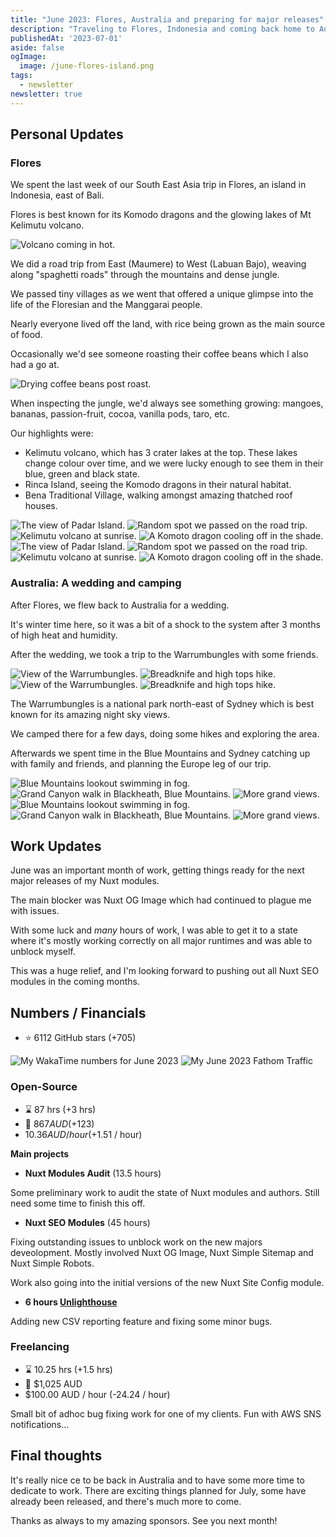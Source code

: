 ```yaml
---
title: "June 2023: Flores, Australia and preparing for major releases"
description: "Traveling to Flores, Indonesia and coming back home to Australia while preparing for major releases."
publishedAt: '2023-07-01'
aside: false
ogImage:
  image: /june-flores-island.png
tags:
  - newsletter
newsletter: true
---
```


## Personal Updates

### Flores

We spent the last week of our South East Asia trip in Flores, an island in Indonesia, east of Bali. 

Flores is best known for its Komodo dragons and the glowing lakes of Mt Kelimutu volcano.

<Image src="/june-flores-volcano.png" alt="Volcano coming in hot." no-margin />

We did a road trip from East (Maumere) to West (Labuan Bajo), weaving along "spaghetti roads" through the mountains and
dense jungle.

We passed tiny villages as we went that offered a unique glimpse into the life of the Floresian and the Manggarai people.

Nearly everyone lived off the land, with rice being grown as the main source of food.

Occasionally we'd see someone roasting their coffee beans which I also had a go at.

<Image src="/june-cooling-beans.png" alt="Drying coffee beans post roast."  no-margin />

When inspecting the jungle, we'd always see something growing:
mangoes, bananas, passion-fruit, cocoa, vanilla pods, taro, etc.

Our highlights were:
- Kelimutu volcano, which has 3 crater lakes at the top. These lakes change colour over time, and we were lucky enough to see them in their blue, green and black state.
- Rinca Island, seeing the Komodo dragons in their natural habitat.
- Bena Traditional Village, walking amongst amazing thatched roof houses.

<Expand>
<div class="md:grid hidden grid-cols-2 gap-8 my-15">
<Image src="/june-flores-island.png" alt="The view of Padar Island."  no-margin />
<Image src="/june-flores-jungle.png" alt="Random spot we passed on the road trip."  no-margin />
<Image src="/june-kelimutu-2.png" alt="Kelimutu volcano at sunrise."  no-margin />
<Image src="/june-flores-komoto.png" alt="A Komoto dragon cooling off in the shade."  no-margin />
</div>
</Expand>

<div class="md:hidden block">
<Image src="/june-flores-island.png" alt="The view of Padar Island."  no-margin />
<Image src="/june-flores-jungle.png" alt="Random spot we passed on the road trip."  no-margin />
<Image src="/june-kelimutu-2.png" alt="Kelimutu volcano at sunrise."  no-margin />
<Image src="/june-flores-komoto.png" alt="A Komoto dragon cooling off in the shade."  no-margin />
</div>

### Australia: A wedding and camping

After Flores, we flew back to Australia for a wedding.

It's winter time here, so it was a bit of a shock to the system after 3 months of high heat and humidity.

After the wedding, we took a trip to the Warrumbungles with some friends.

<Expand>
<div class="md:grid hidden grid-cols-5 gap-8 my-15">
<Image src="/june-warrumbungles.png" alt="View of the Warrumbungles."  no-margin figure-class="col-span-3 span-3" />
<Image src="/june-knife.png" alt="Breadknife and high tops hike." figure-class="col-span-2 span-2"  no-margin />
</div>
</Expand>

<div class="md:hidden block">
<Image src="/june-warrumbungles.png" alt="View of the Warrumbungles."  no-margin figure-class="col-span-3 span-3" />
<Image src="/june-knife.png" alt="Breadknife and high tops hike." figure-class="col-span-2 span-2"  no-margin />
</div>

The Warrumbungles is a national park north-east of Sydney which is best known for its amazing night sky views.

We camped there for a few days, doing some hikes and exploring the area.

Afterwards we spent time in the Blue Mountains and Sydney catching up with family and friends,
and planning the Europe leg of our trip.

<Expand>
<div class="md:grid hidden grid-cols-2 gap-8 my-15">
<Image src="/june-blue-mountains.png" alt="Blue Mountains lookout swimming in fog."  no-margin figure-class="col-span-2 span-2"  />
<Image src="/june-blue-mountains-hike.png" alt="Grand Canyon walk in Blackheath, Blue Mountains."  no-margin />
<Image src="/june-blue-mountains-hike-2.png" alt="More grand views."  no-margin />
</div>
</Expand>

<div class="md:hidden block">
<Image src="/june-blue-mountains.png" alt="Blue Mountains lookout swimming in fog."  no-margin figure-class="col-span-2 span-2"  />
<Image src="/june-blue-mountains-hike.png" alt="Grand Canyon walk in Blackheath, Blue Mountains."  no-margin />
<Image src="/june-blue-mountains-hike-2.png" alt="More grand views."  no-margin />
</div>

## Work Updates

June was an important month of work,
getting things ready for the next major releases of my Nuxt modules.

The main blocker was Nuxt OG Image which had continued to plague me with issues.

With some luck and _many_ hours of work, I was able to get it to a state where it's mostly working correctly on all
major runtimes and was able to unblock myself.
 
This was a huge relief, and I'm looking forward to pushing out all Nuxt SEO modules in the coming months.

## Numbers / Financials

- ⭐ 6112 GitHub stars (+705)

<Image src="/june-wakatime.png" alt="My WakaTime numbers for June 2023" />

<Image src="/june-fathom.png" alt="My June 2023 Fathom Traffic" />

### Open-Source

- ⌛ 87 hrs  (+3 hrs)
- 💸 $867 AUD (+$123)
- $10.36 AUD / hour (+$1.51 / hour)

**Main projects**

- **Nuxt Modules Audit** (13.5 hours)

Some preliminary work to audit the state of Nuxt modules and authors. Still need some time to finish this off.

- **Nuxt SEO Modules** (45 hours)

Fixing outstanding issues to unblock work on the new majors deveolopment. Mostly involved
Nuxt OG Image, Nuxt Simple Sitemap and Nuxt Simple Robots.

Work also going into the initial versions of the new Nuxt Site Config module.

- **6 hours [Unlighthouse](https://github.com/harlan-zw/unlighthouse)**

Adding new CSV reporting feature and fixing some minor bugs.

### Freelancing

- ⌛ 10.25 hrs (+1.5 hrs)
- 💸 $1,025 AUD
- $100.00 AUD / hour (-24.24 / hour)

Small bit of adhoc bug fixing work for one of my clients. Fun with AWS SNS notifications...

## Final thoughts

It's really nice ce to be back in Australia and to have some more time to dedicate to work.
There are exciting things planned for July, some have already been released, and there's much more to come.

Thanks as always to my amazing sponsors.
See you next month!
